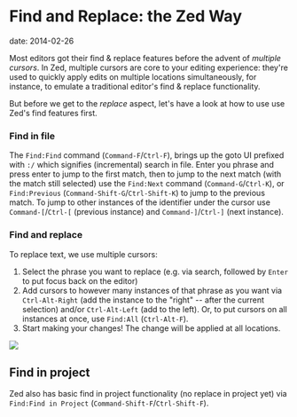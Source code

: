 Find and Replace: the Zed Way
=============================
date: 2014-02-26

Most editors got their find & replace features before the advent of *multiple cursors*. In Zed, multiple cursors are core to your editing experience: they're used to quickly apply edits on multiple locations simultaneously, for instance, to emulate a traditional editor's find & replace functionality.

But before we get to the *replace* aspect, let's have a look at how to use use Zed's find features first.

### Find in file

The `Find:Find` command (`Command-F`/`Ctrl-F`), brings up the goto UI prefixed with `:/` which signifies (incremental) search in file. Enter you phrase and press enter to jump to the first match, then to jump to the next match (with the match still selected) use the `Find:Next` command (`Command-G`/`Ctrl-K`), or `Find:Previous` (`Command-Shift-G`/`Ctrl-Shift-K`) to jump to the previous match. To jump to other instances of the identifier under the cursor use `Command-[`/`Ctrl-[` (previous instance) and `Command-]`/`Ctrl-]` (next instance).

### Find and replace

To replace text, we use multiple cursors:

1.  Select the phrase you want to replace (e.g. via search, followed by `Enter` to put focus back on the editor)
2.  Add cursors to however many instances of that phrase as you want via `Ctrl-Alt-Right` (add the instance to the "right" -- after the current selection) and/or `Ctrl-Alt-Left` (add to the left). Or, to put cursors on all instances at once, use `Find:All` (`Ctrl-Alt-F`).
3.  Start making your changes! The change will be applied at all locations.

<img src="/img/zed-find-replace1.gif"/>

## Find in project

Zed also has basic find in project functionality (no replace in project yet) via `Find:Find in Project` (`Command-Shift-F`/`Ctrl-Shift-F`).
